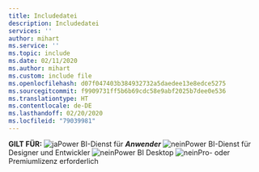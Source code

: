 ```yaml
---
title: Includedatei
description: Includedatei
services: ''
author: mihart
ms.service: ''
ms.topic: include
ms.date: 02/11/2020
ms.author: mihart
ms.custom: include file
ms.openlocfilehash: d07f047403b384932732a5daedee13e8edce5275
ms.sourcegitcommit: f9909731ff5b6b69cdc58e9abf2025b7dee0e536
ms.translationtype: HT
ms.contentlocale: de-DE
ms.lasthandoff: 02/20/2020
ms.locfileid: "79039981"
---
```

<Token>**GILT FÜR:** ![ja](media/yes.png)Power BI-Dienst für ***Anwender*** ![nein](media/no.png)Power BI-Dienst für Designer und Entwickler ![nein](media/no.png)Power BI Desktop ![nein](media/no.png)Pro- oder Premiumlizenz erforderlich   </Token>